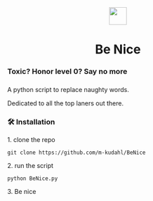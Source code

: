 <div align="center">
  <img height="40" src="https://i.imgur.com/rSRkYr2.png"  />
</div>

###


###


###

<h1 align="center">Be Nice</h1>

###

<h3 align="left">Toxic? Honor level 0? Say no more</h3>

###

<p align="left">A python script to replace naughty words.

Dedicated to all the top laners out there.</p>

###

<h3 align="left">🛠 Installation</h3>
<p>1. clone the repo</p>

```
git clone https://github.com/m-kudahl/BeNice
```

<p>2. run the script</p>

```
python BeNice.py
```

<p>3. Be nice</p>

###



###



###
